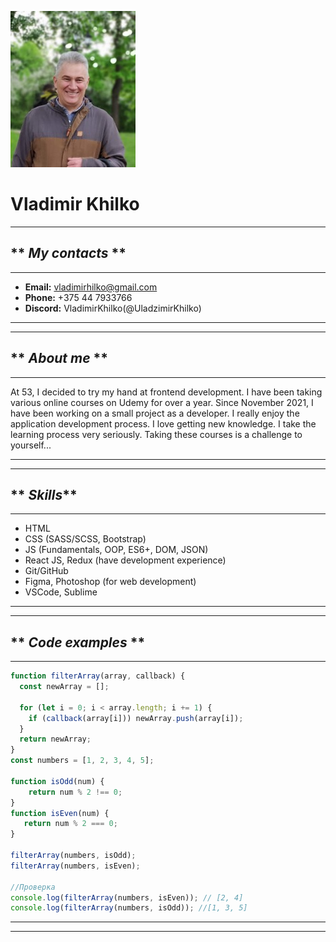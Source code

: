 ![Vladimir Khilko](./images/avatar.jpeg)
# **Vladimir Khilko**
***


## ** _My contacts_ **
----
* **Email:**   vladimirhilko@gmail.com
* **Phone:**   +375 44 7933766
* **Discord:** VladimirKhilko(@UladzimirKhilko)
***
***

## ** _About me_ **
***
At 53, I decided to try my hand at frontend development. I have been taking various online courses on Udemy for over a year. Since November 2021, I have been working on a small project as a developer. I really enjoy the application development process. I love getting new knowledge. I take the learning process very seriously. Taking these courses is a challenge to yourself...
***
***
## ** _Skills_**
***
* HTML
* CSS (SASS/SCSS, Bootstrap)
* JS (Fundamentals, OOP, ES6+, DOM, JSON)
* React JS, Redux (have development experience)
* Git/GitHub
* Figma, Photoshop (for web development)
* VSCode, Sublime
***
***
## ** _Code examples_ **
***
``` javascript
function filterArray(array, callback) {
  const newArray = [];
  
  for (let i = 0; i < array.length; i += 1) {
    if (callback(array[i])) newArray.push(array[i]);
  }
  return newArray;
}
const numbers = [1, 2, 3, 4, 5];

function isOdd(num) {
    return num % 2 !== 0; 
}
function isEven(num) {
   return num % 2 === 0;
}

filterArray(numbers, isOdd);
filterArray(numbers, isEven);

//Проверка
console.log(filterArray(numbers, isEven)); // [2, 4]
console.log(filterArray(numbers, isOdd)); //[1, 3, 5]
```
***
***